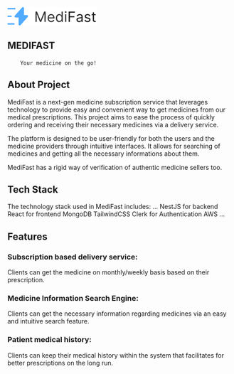 ![Medifast logo](frontend/src/assets/logo.svg)    
## MEDIFAST

        Your medicine on the go!
## About Project

MediFast is a next-gen medicine subscription service that leverages technology to provide easy and convenient way to get medicines from our medical prescriptions. This project aims to ease the process of quickly ordering and receiving their necessary medicines via a delivery service.

The platform is designed to be user-friendly for both the users and the medicine providers through intuitive interfaces. It allows for searching of medicines and getting all the necessary informations about them.

MediFast has a rigid way of verification of authentic medicine sellers too.

## Tech Stack

The technology stack used in MediFast includes:
...
NestJS for backend
React for frontend
MongoDB
TailwindCSS
Clerk for Authentication
AWS
...


## Features

### Subscription based delivery service:

Clients can get the medicine on monthly/weekly basis based on their prescription.

### Medicine Information Search Engine:

Clients can get the necessary information regarding medicines via an easy and intuitive search feature.

### Patient medical history:

Clients can keep their medical history within the system that facilitates for better prescriptions on the long run.

